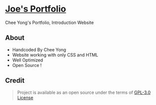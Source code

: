 # [Joe's Portfolio](https://joe.js.org)
Chee Yong's Portfolio, Introduction Website

## About
- Handcoded By Chee Yong
- Website working with only CSS and HTML 
- Well Optimized 
- Open Source !

## Credit
> Project is available as an open source under the terms of [GPL-3.0 License](./LICENSE)

